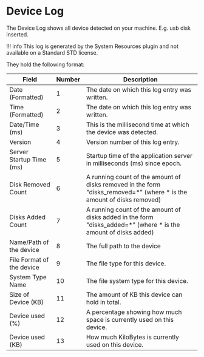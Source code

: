 # Device Log

The Device Log shows all device detected on your machine.   E.g. usb disk inserted.

!!! info
    This log is generated by the System Resources plugin and not available on a
    Standard STD license.

They hold the following format: 

|Field|Number|Description|
|--- |--- |--- |
|Date (Formatted)|1|The date on which this log entry was written.|
|Time (Formatted)|2|The date on which this log entry was written.|
|Date/Time (ms)|3|This is the millisecond time at which the device was detected.|
|Version|4|Version number of this log entry.|
|Server Startup Time (ms)|5|Startup time of the application server in milliseconds (ms) since epoch.|
|Disk Removed Count|6|A running count of the amount of disks removed in the form "disks_removed=*" (where * is the amount of disks removed)|
|Disks Added Count|7|A running count of the amount of disks added in the form "disks_added=*" (where * is the amount of disks added)|
|Name/Path of the device|8|The full path to the device|
|File Format of the device|9|The file type for this device.|
|System Type Name|10|The file system type for this device.|
|Size of Device (KB)|11|The amount of KB this device can hold in total.|
|Device used (%)|12|A percentage showing how much space is currently used on this device.|
|Device used (KB)|13|How much KiloBytes is currently used on this device.|
